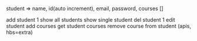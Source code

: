 student => name, id(auto increment), email, password, courses []

add student  1
show all  students
show single  student
del  student   1
edit  student
add courses
get student courses
remove course from student
(apis, hbs=extra)
